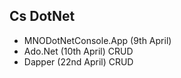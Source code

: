 ## Cs DotNet ##

- MNODotNetConsole.App (9th April)
- Ado.Net (10th April) CRUD
- Dapper (22nd April) CRUD

